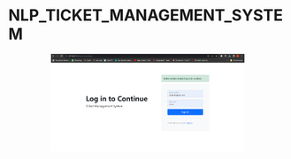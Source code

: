 # NLP_TICKET_MANAGEMENT_SYSTEM




<p align="center">
  <img src="https://github.com/aks861999/NLP_TICKET_MANAGEMENT_SYSTEM/blob/master/PROJECT_Screenshots/Customer_Login_Screen.png" width="350" title="hover text">
</p>
